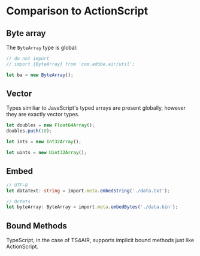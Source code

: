 # Comparison to ActionScript

## Byte array

The `ByteArray` type is global:

```typescript
// do not import
// import {ByteArray} from 'com.adobe.air/util';

let ba = new ByteArray();
```

## Vector

Types similiar to JavaScript's typed arrays are present globally, however they are exactly vector types.

```typescript
let doubles = new Float64Array();
doubles.push(10);

let ints = new Int32Array();

let uints = new Uint32Array();
```

## Embed

```typescript
// UTF-8
let dataText: string = import.meta.embedString('./data.txt');

// Octets
let byteArray: ByteArray = import.meta.embedBytes('./data.bin');
```

## Bound Methods

TypeScript, in the case of TS4AIR, supports implicit bound methods just like ActionScript.